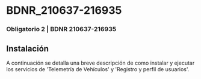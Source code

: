 # BDNR_210637-216935

### Obligatorio 2 | BDNR 210637-216935

## Instalación

A continuación se detalla una breve descripción de como instalar y ejecutar los servicios de 'Telemetría de Vehículos' y 'Registro y perfil de usuarios'.
